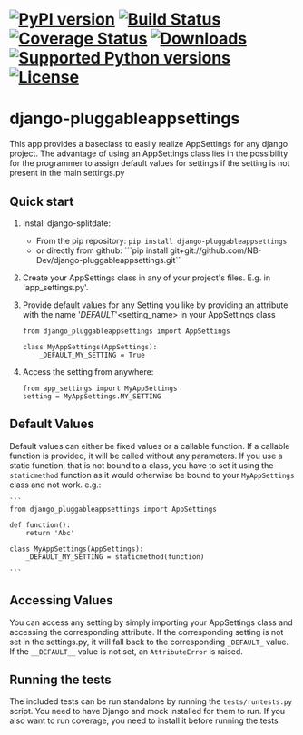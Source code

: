 [![PyPI version](https://badge.fury.io/py/django-pluggableappsettings.png)](http://badge.fury.io/py/django-pluggableappsettings) [![Build Status](https://travis-ci.org/NB-Dev/django-pluggableappsettings.svg?branch=master)](https://travis-ci.org/NB-Dev/django-pluggableappsettings) [![Coverage Status](https://coveralls.io/repos/NB-Dev/django-pluggableappsettings/badge.svg?branch=master)](https://coveralls.io/r/NB-Dev/django-pluggableappsettings?branch=master) [![Downloads](https://pypip.in/download/django-pluggableappsettings/badge.svg)](https://pypi.python.org/pypi/django-pluggableappsettings/) [![Supported Python versions](https://pypip.in/py_versions/django-pluggableappsettings/badge.svg)](https://pypi.python.org/pypi/django-pluggableappsettings/) [![License](https://pypip.in/license/django-pluggableappsettings/badge.svg)](https://pypi.python.org/pypi/django-pluggableappsettings/)
=====
django-pluggableappsettings
=====

This app provides a baseclass to easily realize AppSettings for any django project. The advantage of using an
AppSettings class lies in the possibility for the programmer to assign default values for settings if the setting is
not present in the main settings.py

Quick start
-----------

1. Install django-splitdate:
    * From the pip repository: ```pip install django-pluggableappsettings```
    * or directly from github: ```pip install git+git://github.com/NB-Dev/django-pluggableappsettings.git``

2. Create your AppSettings class in any of your project's files. E.g. in 'app_settings.py'.

3. Provide default values for any Setting you like by providing an attribute with the name '_DEFAULT_'<setting_name>
   in your AppSettings class

	```
	from django_pluggableappsettings import AppSettings
	
	class MyAppSettings(AppSettings):
		_DEFAULT_MY_SETTING = True
	```

4. Access the setting from anywhere:
	```
	from app_settings import MyAppSettings
	setting = MyAppSettings.MY_SETTING
	```

Default Values
----

Default values can either be fixed values or a callable function. If a callable function is provided, it will be called
without any parameters. If you use a static function, that is not bound to a class, you have to set it using the
```staticmethod``` function as it would otherwise be bound to your ```MyAppSettings``` class and not work. e.g.:

	```
	from django_pluggableappsettings import AppSettings
	
	def function():
		return 'Abc'
	
	class MyAppSettings(AppSettings):
		_DEFAULT_MY_SETTING = staticmethod(function)
	
	```

Accessing Values
----
You can access any setting by simply importing your AppSettings class and accessing the corresponding attribute. If the
corresponding setting is not set in the settings.py, it will fall back to the corresponding ```_DEFAULT_``` value. If
the ```__DEFAULT__``` value is not set, an ```AttributeError``` is raised.

Running the tests
----
The included tests can be run standalone by running the ```tests/runtests.py``` script. You need to have Django and
mock installed for them to run. If you also want to run coverage, you need to install it before running the tests
